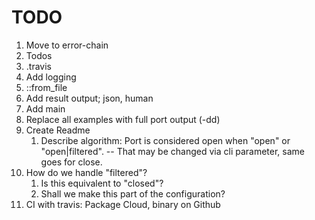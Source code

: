 # TODO

1. Move to error-chain
1. Todos
1. .travis
1. Add logging
1. ::from_file
1. Add result output; json, human
1. Add main
1. Replace all examples with full port output (-dd)
1. Create Readme
    1. Describe algorithm: Port is considered open when "open" or "open|filtered". -- That may be changed via cli parameter, same goes for close.
1. How do we handle "filtered"?
    1. Is this equivalent to "closed"?
    1. Shall we make this part of the configuration? 
1. CI with travis: Package Cloud, binary on Github

